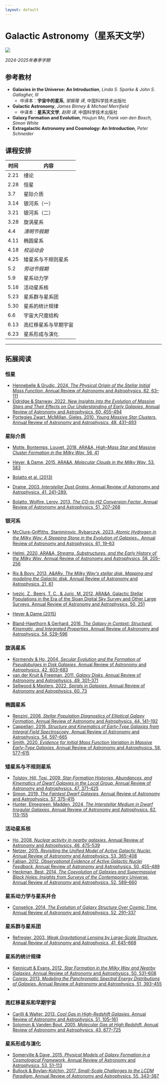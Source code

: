 ```yaml
---
layout: default
---
```


# Galactic Astronomy（星系天文学）

![](../image/Galaxy.jpg)

*2024-2025年春季学期*

## 参考教材

* **Galaxies in the Universe: An Introduction**, *Linda S. Sparke & John S. Gallagher, III*
    * 中译本：**宇宙中的星系**, *邹振隆 译*, 中国科学技术出版社
* **Galactic Astronomy**, *James Binney & Michael Merrifield*
    * 中译本：**星系天文学**, *赵刚 译*, 中国科学技术出版社
* **Galaxy Formation and Evolution**, *Houjun Mo, Frank van den Bosch, Simon White*
* **Extragalactic Astronomy and Cosmology: An Introduction**, *Peter Schneider*

## 课程安排

时间 | 内容 
----|----
2.21 | 绪论 | 
2.28 | 恒星 | [Krumholz et al. (2018)](https://arxiv.org/abs/1812.01615); [Gratton et al. (2019)](https://arxiv.org/abs/1911.02835); [Hopkins (2018)](https://arxiv.org/abs/1807.09949)
3.7  | 星际介质 | [Galliano et al. (2017)](https://arxiv.org/abs/1711.07434); [Saintonge & Catinella (2022)](https://arxiv.org/abs/2202.00690); 
3.14 | 银河系（一）| [Brown et al. (2021)](https://arxiv.org/abs/2102.11712); [Helmi et al. (2020)](https://arxiv.org/abs/2002.04340)
3.21 | 银河系（二）| [Barbuy et al. (2018)](https://arxiv.org/abs/1805.01142); [Bland-Hawthorn et al. (2016)](https://arxiv.org/abs/1602.07702)
3.28 | 旋涡星系 | [Sellwood & Masters (2022)](https://arxiv.org/abs/2110.05615)
4.4  | *清明节假期* |
4.11 | 椭圆星系 | [Cappellari et al. (2016)](https://arxiv.org/abs/1602.04267); 
4.18 | *校运动会* | [Cappellari et al. (2016)](https://arxiv.org/abs/1602.04267); 
4.25 | 矮星系与不规则星系 | [Simon et al. (2019)](https://arxiv.org/abs/1901.05465)
5.2  | *劳动节假期* | 
5.9  | 星系动力学 |
5.16 | 活动星系核 | [Kormendy & Ho (2013)](https://arxiv.org/abs/1304.7762); [Hickox & Alexander (2018)](https://arxiv.org/abs/1806.04680)
5.23 | 星系群与星系团 |
5.30 | 星系的统计规律 | [Blanton & Moustakas (2009)](https://arxiv.org/abs/0908.3017)
6.6  | 宇宙大尺度结构 | [Robertson (2022)](https://arxiv.org/abs/2110.13160)
6.13 | 高红移星系与早期宇宙 | [Bullock & Boylan-Kolchin (2017)](https://arxiv.org/abs/1707.04256)
6.23 | 星系形成与演化 | [Wechsler & Tinker (2018)](https://arxiv.org/abs/1804.03097)

----

## 拓展阅读

### 恒星

* [Hennebelle & Grudic, 2024, *The Physical Origin of the Stellar Initial Mass Function*, Annual Review of Astronomy and Astrophysics, 62, 63–111](https://ui.adsabs.harvard.edu/abs/2024ARA%26A..62...63H/abstract)
* [Eldridge & Stanway, 2022, *New Insights into the Evolution of Massive Stars and Their Effects on Our Understanding of Early Galaxies*, Annual Review of Astronomy and Astrophysics, 60, 455–494](https://ui.adsabs.harvard.edu/abs/2022ARA%26A..60..455E/abstract)
* [Portegies Zwart, McMillan, Gieles, 2010, *Young Massive Star Clusters*, Annual Review of Astronomy and Astrophysics, 48, 431–493](https://ui.adsabs.harvard.edu/abs/2010ARA%26A..48..431P/abstract)

### 星际介质
* [Motte, Bontemps, Louvet, 2018, ARA&A, *High-Mass Star and Massive Cluster Formation in the Milky Way*, 56, 41](https://ui.adsabs.harvard.edu/abs/2018ARA%26A..56...41M/abstract)
* [Heyer, & Dame, 2015, ARA&A, *Molecular Clouds in the Milky Way*, 53, 583](https://ui.adsabs.harvard.edu/abs/2015ARA%26A..53..583H/abstract)
* [Bolatto et al. (2013)]()

* [Draine, 2003, *Interstellar Dust Grains*, Annual Review of Astronomy and Astrophysics, 41, 241–289. ](https://ui.adsabs.harvard.edu/abs/2003ARA%26A..41..241D/abstract)
* [Bolatto, Wolfire, Leroy, 2013, *The CO-to-H2 Conversion Factor*, Annual Review of Astronomy and Astrophysics, 51, 207–268](https://ui.adsabs.harvard.edu/abs/2013ARA%26A..51..207B/abstract)

### 银河系
* [McClure-Griffiths, Stanimirovic, Rybarczyk, 2023, *Atomic Hydrogen in the Milky Way: A Stepping Stone in the Evolution of Galaxies*，Annual Review of Astronomy and Astrophysics, 61, 19–63](https://ui.adsabs.harvard.edu/#abs/2023ARA%26A..61...19M/abstract)
* [Helmi, 2020, ARA&A, *Streams, Substructures, and the Early History of the Milky Way*, Annual Review of Astronomy and Astrophysics, 58, 205–256](https://ui.adsabs.harvard.edu/abs/2020ARA%26A..58..205H/abstract)
* [Rix & Bovy, 2013, A&ARv, *The Milky Way's stellar disk. Mapping and modeling the Galactic disk*, Annual Review of Astronomy and Astrophysics, 21, 61](https://ui.adsabs.harvard.edu/#abs/2013A%26ARv..21...61R/abstract)
* [Ivezic, Z., Beers, T. C., & Juric, M. 2012, ARA&A, Galactic Stellar Populations in the Era of the Sloan Digital Sky Survey and Other Large Surveys, Annual Review of Astronomy and Astrophysics, 50, 251](https://ui.adsabs.harvard.edu/abs/2012ARA%26A..50..251I/exportcitation)

* [Heyer & Dame (2015)]()

* [Bland-Hawthorn & Gerhard, 2016, *The Galaxy in Context: Structural, Kinematic, and Integrated Properties*, Annual Review of Astronomy and Astrophysics, 54, 529–596](https://ui.adsabs.harvard.edu/abs/2016ARA%26A..54..529B/abstract)

### 旋涡星系
* [Kormendy & Ho, 2004, *Secular Evolution and the Formation of Pseudobulges in Disk Galaxies*, Annual Review of Astronomy and Astrophysics, 42, 603–683](https://ui.adsabs.harvard.edu/abs/2004ARA%26A..42..603K/abstract)
* [van der Kruit & Freeman, 2011, *Galaxy Disks*, Annual Review of Astronomy and Astrophysics, 49, 301–371](https://ui.adsabs.harvard.edu/abs/2011ARA%26A..49..301V/abstract)
* [Sellwood & Masters, 2022, *Spirals in Galaxies*, Annual Review of Astronomy and Astrophysics, 60, 73](https://ui.adsabs.harvard.edu/abs/2022ARA%26A..60...73S/abstract)

### 椭圆星系
* [Renzini, 2006, *Stellar Population Diagnostics of Elliptical Galaxy Formation*, Annual Review of Astronomy and Astrophysics, 44, 141–192](https://ui.adsabs.harvard.edu/abs/2006ARA%26A..44..141R/abstract)
* [Cappellari, 2016, *Structure and Kinematics of Early-Type Galaxies from Integral Field Spectroscopy*, Annual Review of Astronomy and Astrophysics, 54, 597–665](https://ui.adsabs.harvard.edu/abs/2016ARA%26A..54..597C/abstract)
* [Smith, 2020, *Evidence for Initial Mass Function Variation in Massive Early-Type Galaxies*, Annual Review of Astronomy and Astrophysics, 58, 577–615](https://ui.adsabs.harvard.edu/abs/2020ARA%26A..58..577S/abstract)

### 矮星系与不规则星系
* [Tolstoy, Hill, Tosi, 2009, *Star-Formation Histories, Abundances, and Kinematics of Dwarf Galaxies in the Local Group*, Annual Review of Astronomy and Astrophysics, 47, 371–425](https://ui.adsabs.harvard.edu/abs/2009ARA%26A..47..371T/abstract)
* [Simon, 2019, *The Faintest Dwarf Galaxies*, Annual Review of Astronomy and Astrophysics, 57, 375–415](https://ui.adsabs.harvard.edu/abs/2019ARA%26A..57..375S/abstract)
* [Hunter, Elmegreen, Madden, 2024, *The Interstellar Medium in Dwarf Irregular Galaxies*, Annual Review of Astronomy and Astrophysics, 62, 113–155](https://ui.adsabs.harvard.edu/abs/2024ARA%26A..62..113H/abstract)

### 活动星系核
* [Ho, 2008, *Nuclear activity in nearby galaxies*, Annual Review of Astronomy and Astrophysics, 46, 475–539](https://ui.adsabs.harvard.edu/abs/2008ARA%26A..46..475H/abstract)
* [Netzer, 2015, *Revisiting the Unified Model of Active Galactic Nuclei*, Annual Review of Astronomy and Astrophysics, 53, 365–408](https://ui.adsabs.harvard.edu/abs/2015ARA%26A..53..365N/abstract)
* [Fabian, 2012, *Observational Evidence of Active Galactic Nuclei Feedback*, Annual Review of Astronomy and Astrophysics, 50, 455–489](https://ui.adsabs.harvard.edu/abs/2012ARA%26A..50..455F/abstract)
* [Heckman, Best, 2014, *The Coevolution of Galaxies and Supermassive Black Holes: Insights from Surveys of the Contemporary Universe*, Annual Review of Astronomy and Astrophysics, 52, 589–660](https://ui.adsabs.harvard.edu/abs/2014ARA%26A..52..589H/abstract)

### 星系动力学与星系并合
* [Conselice, 2014, *The Evolution of Galaxy Structure Over Cosmic Time*, Annual Review of Astronomy and Astrophysics, 52, 291–337](https://ui.adsabs.harvard.edu/abs/2003ARA%26A..41..645R/abstract)

### 星系群与星系团
* [Refregier, 2003, *Weak Gravitational Lensing by Large-Scale Structure*, Annual Review of Astronomy and Astrophysics, 41, 645–668](https://ui.adsabs.harvard.edu/abs/2003ARA%26A..41..645R/abstract)

### 星系的统计规律
* [Kennicutt & Evans, 2012, *Star Formation in the Milky Way and Nearby Galaxies*, Annual Review of Astronomy and Astrophysics, 50, 531–608](https://ui.adsabs.harvard.edu/abs/2012ARA%26A..50..531K/abstract)
* [Conroy, 2013, *Modeling the Panchromatic Spectral Energy Distributions of Galaxies*, Annual Review of Astronomy and Astrophysics, 51, 393–455](https://ui.adsabs.harvard.edu/abs/2013ARA%26A..51..393C/abstract)
* []()

### 高红移星系和早期宇宙
* [Carilli & Walter, 2013, *Cool Gas in High-Redshift Galaxies*, Annual Review of Astronomy and Astrophysics, 51, 105–161](https://ui.adsabs.harvard.edu/abs/2013ARA%26A..51..105C/abstract)
* [Solomon & Vanden Bout, 2005, *Molecular Gas at High Redshift*, Annual Review of Astronomy and Astrophysics, 43, 677–725](https://ui.adsabs.harvard.edu/abs/2005ARA%26A..43..677S/abstract)

### 星系形成与演化
* [Somerville & Dave, 2015, *Physical Models of Galaxy Formation in a Cosmological Framework*, Annual Review of Astronomy and Astrophysics, 53, 51–113](https://ui.adsabs.harvard.edu/abs/2015ARA%26A..53...51S/abstract)
* [Bullock & Boylan-Kolchin, 2017, *Small-Scale Challenges to the LCDM Paradigm*, Annual Review of Astronomy and Astrophysics, 55, 343–387](https://ui.adsabs.harvard.edu/abs/2017ARA%26A..55..343B/abstract)
